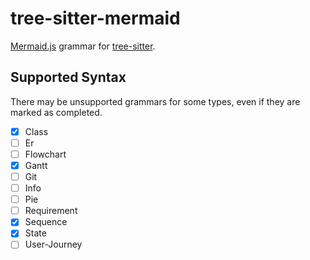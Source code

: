# tree-sitter-mermaid

[Mermaid.js](https://mermaid-js.github.io/mermaid/#/) grammar for [tree-sitter](https://tree-sitter.github.io/tree-sitter/).

## Supported Syntax

There may be unsupported grammars for some types, even if they are marked as completed.

- [x] Class
- [ ] Er
- [ ] Flowchart
- [x] Gantt
- [ ] Git
- [ ] Info
- [ ] Pie
- [ ] Requirement
- [x] Sequence
- [x] State
- [ ] User-Journey
